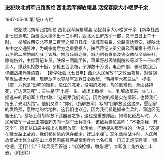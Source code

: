 ### 进犯陕北胡军归路断绝  西北我军解放耀县  活捉蒋家大小喽罗千余

1947-05-10
第1版()
专栏：

　　进犯陕北胡军归路断绝
    西北我军解放耀县
    活捉蒋家大小喽罗千余
    【新华社西北七日急电】距蟠龙大捷不出十二小时，西北人民解放军一部，又于五日上午十时，一举解放西安北不足二百里之耀县县城。该城有铁路、公路直达西安，扼陕北关中之交通要冲，为胡宗南后方之重要据点，陕西蒋记专员公署及蒋军第十师八十五旅第二后勤部均驻于该城。解放该城之役，城内所有蒋军及保安团队全部被歼，除毙伤外，生俘蒋记专员，陕保三团副团长，蒋军野战医院副院长等以下一千四百余人，缴获机枪数十挺，步枪五百余枝，子弹数十万发，电台四部，骡马数百匹，详细战果尚待清查。
    【新华社西北七日电】西北人民解放军之政治攻势，对蒋胡军发生极大作用，现解放军收容胡军逃兵日必数起。“蒋胡军六死三生”一标语（按：六死是“没吃的饿死，没住的冻死，没喝的渴死，背的重累死，走山路拖死，打边区送死”；三生是“开小差一生，战场上缴枪一生，到解放军来一生”。），据逃来的蒋胡军士兵供称：“这最受我们欢迎，因为说的都是实在情形，也替我们指出了光明大路”。他们又称：“你们（指解放军）写的“到解放区这边来，愿回家的发路费，愿种地的给地种。这我们也欢迎，因为我们都是抓来当兵的，同边区无冤无仇”。战场上蒋胡军放下武器者之多，这也是重要原因。如青化砭战斗时，人民解放军一战士正端着刺刀向一胡军士兵搏斗，该敌兵连忙高呼：“不要杀我，有这个”。随即从口袋中掏出人民解放军一张传单，问他是从那里得的，他说：“这是在延安路上拾的，我们都偷偷的保存起来，好过来哩”。瓦尔堡南战斗时，人民解放军战士赵文成在山上发现沟底有蒋胡军炮兵六七名扛着一门迫击炮便高喊：“缴枪吧，还打什么”？敌兵便回答道：“咱没枪缴，缴炮吧”。立即套上炮衣送上山去。（附图片）
